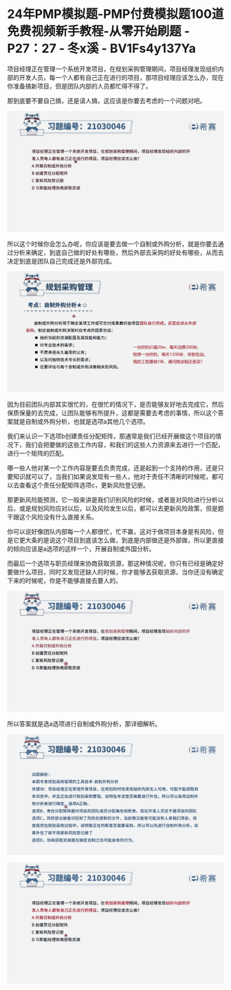 # 24年PMP模拟题-PMP付费模拟题100道免费视频新手教程-从零开始刷题 - P27：27 - 冬x溪 - BV1Fs4y137Ya

项目经理正在管理一个系统开发项目，在规划采购管理期间，项目经理发现组织内部的开发人员，每一个人都有自己正在进行的项目，那项目经理应该怎么办，现在你准备搞新项目，但是团队内部的人员都忙得不得了。

那到底要不要自己搞，还是请人搞，这应该是你要去考虑的一个问题对吧。

![](img/5ec93c5f59d5130708ce1a720aa4bd27_1.png)

所以这个时候你会怎么办呢，你应该是要去做一个自制或外购分析，就是你要去通过分析来确定，到底自己做的好处有哪些，然后外部去采购的好处有哪些，从而去决定到底是团队自己完成还是外部完成。



![](img/5ec93c5f59d5130708ce1a720aa4bd27_3.png)

因为目前团队内部其实很忙的，在很忙的情况下，是否能够友好地去完成它，然后保质保量的去完成，让团队能够有所提升，这都是需要去考虑的事情，所以这个答案就是自制或外购分析，也就是选项a其他几个选项。

我们来认识一下选项b创建责任分配矩阵，那通常是我们已经开展做这个项目的情况下，我们会把要做的这些工作内容，和我们的这些人力资源来去进行一个匹配，进行一个矩阵的匹配。

哪一些人他对某一个工作内容是要去负责完成，还是起到一个支持的作用，还是只要知识就可以了，当我们如果说发现有一些人，他对于责任不清晰的时候呢，都可以去查看这个责任分配矩阵选项c，更新风险登记册。

那更新风险能预测，它一般来讲是我们识别风险的时候，或者是对风险进行分析以后，或是规划风险应对以后，以及风险发生以后，都可以去更新风险政策，但是题干跟这个风险没有什么直接关系。

你可以说好像团队内部每一个人都很忙，忙不赢，这对于做项目本身是有风险，但是它更大条的是说这个项目到底该怎么做，到底是内部做还是外部做，所以更直接的倾向应该是a选项的这样一个，开展自制或外国分析。

而最后一个选项与职员经理来协商获取资源，那这种情况呢，你只有已经是确定好要做什么项目，同时又发现还缺人的时候，你才能够去获取资源，当你还没有确定下来的时候呢，你是不能够直接去要人的。



![](img/5ec93c5f59d5130708ce1a720aa4bd27_5.png)

所以答案就是选a选项进行自制或外购分析，那详细解析。

![](img/5ec93c5f59d5130708ce1a720aa4bd27_7.png)

![](img/5ec93c5f59d5130708ce1a720aa4bd27_8.png)